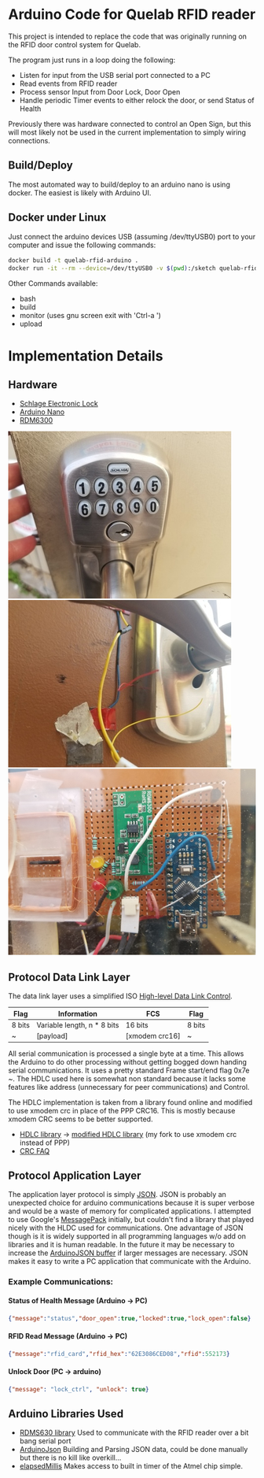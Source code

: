 # Arduino Code for Quelab RFID reader
This project is intended to replace the code that was originally running on the RFID door control system for Quelab.


The program just runs in a loop doing the following:
* Listen for input from the USB serial port connected to a PC
* Read events from RFID reader
* Process sensor Input from Door Lock, Door Open
* Handle periodic Timer events to either relock the door, or send Status of Health

Previously there was hardware connected to control an Open Sign, but this will most likely not be used in the current implementation to simply wiring connections.

## Build/Deploy
The most automated way to build/deploy to an arduino nano is using docker. The easiest is likely with Arduino UI.

## Docker under Linux
Just connect the arduino devices USB (assuming /dev/ttyUSB0) port to your computer and issue the following
commands:

```bash
docker build -t quelab-rfid-arduino .
docker run -it --rm --device=/dev/ttyUSB0 -v $(pwd):/sketch quelab-rfid-arduino upload
```

Other Commands available:
* bash
* build
* monitor (uses gnu screen exit with 'Ctrl-a \')
* upload

# Implementation Details
## Hardware
* [Schlage Electronic Lock](https://www.amazon.com/dp/B001GPL5WU/ref=asc_df_B001CO9RJS5183835/?tag=hyprod-20&creative=394997&creativeASIN=B001CO9RJS&linkCode=df0&hvadid=167141158985&hvpos=1o4&hvnetw=g&hvrand=1431498778769732014&hvpone=&hvptwo=&hvqmt=&hvdev=c&hvdvcmdl=&hvlocint=&hvlocphy=9030452&hvtargid=pla-275433015017&th=1)
* [Arduino Nano](https://store.arduino.cc/usa/arduino-nano)
* [RDM6300](https://www.itead.cc/wiki/RDM6300)

![lock](img/lock.jpg) ![lock2](img/lock2.jpg) ![board](img/board_in_situ.jpg)

## Protocol Data Link Layer
The data link layer uses a simplified ISO [High-level Data Link Control](https://en.wikipedia.org/wiki/High-Level_Data_Link_Control).

| Flag  | Information                 | FCS          | Flag |
|-------|-----------------------------|--------------|------|
|8 bits | Variable length, n * 8 bits | 16 bits      |8 bits|
| ~     | [payload]                   |[xmodem crc16]| ~    |

All serial communication is processed a single byte at a time. This allows the Arduino to do other processing without getting bogged down handing serial communications. It uses a pretty standard Frame start/end flag 0x7e *~*. The HDLC used here is somewhat non standard because it lacks some features like address (unnecessary for peer communications) and Control.

The HDLC implementation is taken from a library found online and modified to use xmodem crc in place of the PPP CRC16. This is mostly because xmodem CRC seems to be better supported.

* [HDLC library](https://github.com/jarkko-hautakorpi/Arduhdlc) &rarr; [modified HDLC library](https://github.com/kak-bo-che/Arduhdlc) (my fork to use xmodem crc instead of PPP)
* [CRC FAQ](http://www.ross.net/crc/download/crc_v3.txt)

## Protocol Application Layer
The application layer protocol is simply [JSON](www.json.org). JSON is probably an unexpected choice for arduino communications because it is super verbose and would be a waste of memory for complicated applications. I attempted to use Google's [MessagePack](http://msgpack.org/index.html) initially, but couldn't find a library that played nicely with the HLDC used for communications. One advantage of JSON though is it is widely supported in all programming languages w/o add on libraries and it is human readable. In the future it may be necessary to increase the [ArduinoJSON buffer](https://bblanchon.github.io/ArduinoJson/assistant/) if larger messages are necessary.
JSON makes it easy to write a PC application that communicate with the Arduino.

### Example Communications:

#### Status of Health Message (Arduino &rarr; PC)
```json
{"message":"status","door_open":true,"locked":true,"lock_open":false}
```
#### RFID Read Message (Arduino &rarr; PC)
```json
{"message":"rfid_card","rfid_hex":"62E3086CED08","rfid":552173}
```

#### Unlock Door (PC &rarr; arduino)
```json
{"message": "lock_ctrl", "unlock": true}
```

## Arduino Libraries Used
* [RDMS630 library](https://github.com/electronicdrops/RFIDRdm630/) Used to communicate with the RFID reader over a bit bang serial port
* [ArduinoJson](https://github.com/bblanchon/ArduinoJson.git) Building and Parsing JSON data, could be done manually but there is no kill like overkill...
* [elapsedMillis](https://github.com/pfeerick/elapsedMillis.git) Makes access to built in timer of the Atmel chip simple.
